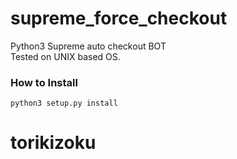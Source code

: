 # supreme_force_checkout

Python3 Supreme auto checkout BOT  
Tested on UNIX based OS.

### How to Install

    python3 setup.py install    


# torikizoku
